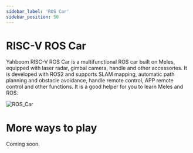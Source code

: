 ```yaml
---
sidebar_label: 'ROS Car'
sidebar_position: 50
---
```


# RISC-V ROS Car

Yahboom RISC-V ROS Car is a multifunctional ROS car built on Meles, equipped with laser radar, gimbal camera, handle and other accessories. It is developed with ROS2 and supports SLAM mapping, automatic path planning and obstacle avoidance, handle remote control, APP remote control and other functions. It is a good helper for you to learn Meles and ROS.

![ROS_Car](/docs/meles/ros_car.webp)

# More ways to play

Coming soon.
